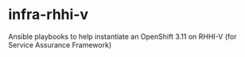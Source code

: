 # infra-rhhi-v
Ansible playbooks to help instantiate an OpenShift 3.11 on RHHI-V (for Service Assurance Framework)
